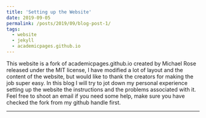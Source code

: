 ```yaml
---
title: 'Setting up the Website'
date: 2019-09-05
permalink: /posts/2019/09/blog-post-1/
tags:
  - website
  - jekyll
  - academicpages.github.io
---
```


This website is a fork of academicpages.github.io created by Michael Rose released under the MIT license, I have modified a lot of layout and the content of the website, but would like to thank the creators for making the job super easy. In this blog I will try to jot down my personal experience setting up the website the instructions and the problems associated with it. Feel free to shoot an email if you need some help, make sure you have checked the fork from my github handle first.

------

